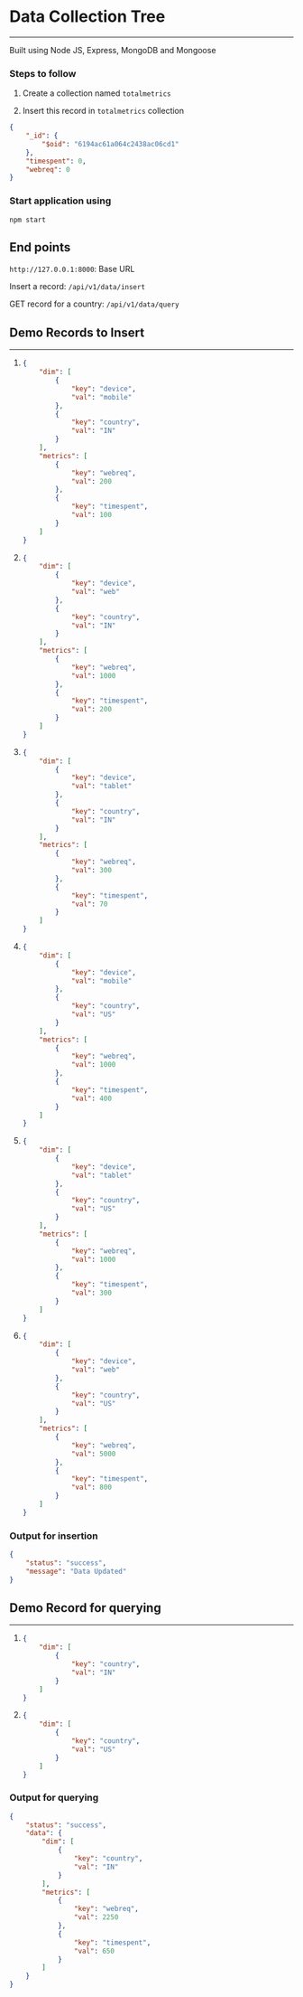 # Data Collection Tree

---

Built using Node JS, Express, MongoDB and Mongoose

### Steps to follow

1. Create a collection named `totalmetrics`

2. Insert this record in `totalmetrics` collection

```json
{
    "_id": {
        "$oid": "6194ac61a064c2438ac06cd1"
    },
    "timespent": 0,
    "webreq": 0
}
```

### Start application using

`npm start`

## **End points**

`http://127.0.0.1:8000`: Base URL

Insert a record: `/api/v1/data/insert`

GET record for a country: `/api/v1/data/query`

## **Demo Records to Insert**

---

1. ```json
   {
       "dim": [
           {
               "key": "device",
               "val": "mobile"
           },
           {
               "key": "country",
               "val": "IN"
           }
       ],
       "metrics": [
           {
               "key": "webreq",
               "val": 200
           },
           {
               "key": "timespent",
               "val": 100
           }
       ]
   }
   ```

2. ```json
   {
       "dim": [
           {
               "key": "device",
               "val": "web"
           },
           {
               "key": "country",
               "val": "IN"
           }
       ],
       "metrics": [
           {
               "key": "webreq",
               "val": 1000
           },
           {
               "key": "timespent",
               "val": 200
           }
       ]
   }
   ```

3. ```json
   {
       "dim": [
           {
               "key": "device",
               "val": "tablet"
           },
           {
               "key": "country",
               "val": "IN"
           }
       ],
       "metrics": [
           {
               "key": "webreq",
               "val": 300
           },
           {
               "key": "timespent",
               "val": 70
           }
       ]
   }
   ```

4. ```json
   {
       "dim": [
           {
               "key": "device",
               "val": "mobile"
           },
           {
               "key": "country",
               "val": "US"
           }
       ],
       "metrics": [
           {
               "key": "webreq",
               "val": 1000
           },
           {
               "key": "timespent",
               "val": 400
           }
       ]
   }
   ```

5. ```json
   {
       "dim": [
           {
               "key": "device",
               "val": "tablet"
           },
           {
               "key": "country",
               "val": "US"
           }
       ],
       "metrics": [
           {
               "key": "webreq",
               "val": 1000
           },
           {
               "key": "timespent",
               "val": 300
           }
       ]
   }
   ```

6. ```json
   {
       "dim": [
           {
               "key": "device",
               "val": "web"
           },
           {
               "key": "country",
               "val": "US"
           }
       ],
       "metrics": [
           {
               "key": "webreq",
               "val": 5000
           },
           {
               "key": "timespent",
               "val": 800
           }
       ]
   }
   ```

### **Output for insertion**

```json
{
    "status": "success",
    "message": "Data Updated"
}
```

## **Demo Record for querying**

---

1. ```json
   {
       "dim": [
           {
               "key": "country",
               "val": "IN"
           }
       ]
   }
   ```

2. ```json
   {
       "dim": [
           {
               "key": "country",
               "val": "US"
           }
       ]
   }
   ```

### **Output for querying**

```json
{
    "status": "success",
    "data": {
        "dim": [
            {
                "key": "country",
                "val": "IN"
            }
        ],
        "metrics": [
            {
                "key": "webreq",
                "val": 2250
            },
            {
                "key": "timespent",
                "val": 650
            }
        ]
    }
}
```
